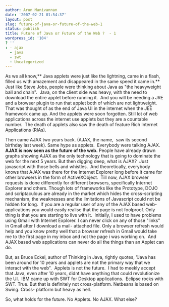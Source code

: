 ```yaml
---
author: Arun Manivannan
date: '2007-02-21 01:54:37'
layout: post
slug: future-of-java-or-future-of-the-web-1
status: publish
title: Future of Java or Future of the Web ?  - 1
wordpress_id: '104'
? ''
: - ajax
  - java
  - swt
  - Uncategorized
---
```


As we all know,** Java applets were just like the lightning, came in a flash,
filled us with amazement and disappeared in the same speed it came in.**  Just
like Steve Jobs, people were thinking about Java as "the heavyweight ball and
chain".  Java, on the client side was heavy, with the need to download the
entire applet before running it.  And you will be needing a JRE and a browser
plugin to run that applet both of which are not lightweight. That was thought
of as the end of Java UI in the internet when the JEE framework came up. And
the applets were soon forgotten. Still lot of web applications across the
internet use applets but they are a countable number.  The death of applets
also saw the death of feature Rich Internet Applications (RIAs).

Then came AJAX two years back. (AJAX, the name,  saw its second birthday last
week). Same hype as applets.  Everybody were talking AJAX. **AJAX is now seen
as the future of the web.** People have already drawn graphs showing AJAX as
the only technology that is going to dominate the web for the next 5 years.
But then digging deep, what is AJAX?  Just javascript with those bells and
whistles.  And theoretically, everybody knows that AJAX was there for the
Internet Explorer long before it came for other browsers in the form of
ActiveXObject.  Till now, AJAX browser requests is done differently for
different browsers, specifically Internet Explorer and others. Though lots of
frameworks like the Prototype, DOJO and scriptaculous are already in the
market which hides the cross-scripting mechanism, the weaknesses and the
limitations of Javascript could not be hidden for long.  If you are a regular
user of any of the AJAX based web-applications you would easily realise that
the page is not foolproof. Only thing is that you are starting to live with
it.  Initially, I used to have problems using Gmail with Internet Explorer. I
can never click on any of those "links"  in Gmail after I download a mail-
attached file. Only a browser refresh would help and you know pretty well that
a browser refresh in Gmail would take me to the first page in my inbox and not
the page i was working on.  And AJAX based web applications can never do all
the things than an Applet can do.

But, as Bruce Eckel, author of Thinking in Java, rightly quotes, "Java has
been around for 10 years and applets are not the primary way that we interact
with the web".  Applets is not the future.  I had to meekly accept that Java,
even after 10 years, didnt have anything that could revolutionize the UI.  IBM
came up with SWT for Desktop applications.  Eclipse rocks with SWT. True. But
that is definitely not cross-platform. Netbeans is based on Swing. Cross-
platform but heavy as hell.

So, what holds for the future. No Applets. No AJAX. What else?

